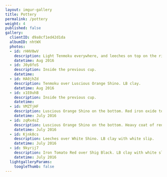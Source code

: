 ```yaml
---
layout: imgur-gallery
title: Pottery
permalink: /pottery
weight: 4
published: false
gallery:
  clientID: d9a8cf1ed42d1da
  albumID: nhtWX
  photos:
  - id: rHHV0wV
    description: Light Tenmoku everywhere, and leeches on top on the rim. LB clay.
    datetime: Aug 2016
  - id: J0y8foS
    description: Inside the previous cup.
    datetime:
  - id: HA0jhZd
    description: Tenmoku over Luscious Orange Shino. LB clay.
    datetime: Aug 2016
  - id: x1E0uhB
    description: Inside the previous cup.
    datetime:
  - id: VMZTjHF
    description: Luscious Orange Shino on the bottom. Red iron oxide to highlight the rolled grass. LB clay.
    datetime: July 2016
  - id: zqRx4sZ
    description: Luscious Orange Shino on the bottom. Heavy coat of red iron oxide to highlight the rolled grass. LB clay.
    datetime: July 2016
  - id: Kjnk8cs
    description: Leeches over White Shino. LB clay with white slip.
    datetime: July 2016
  - id: 9kyrij7
    description: Iron Tomato Red over Shig Black. LB clay with white slip.
    datetime: July 2016
  lightgalleryParams:
    toogleThumb: false
---
```

